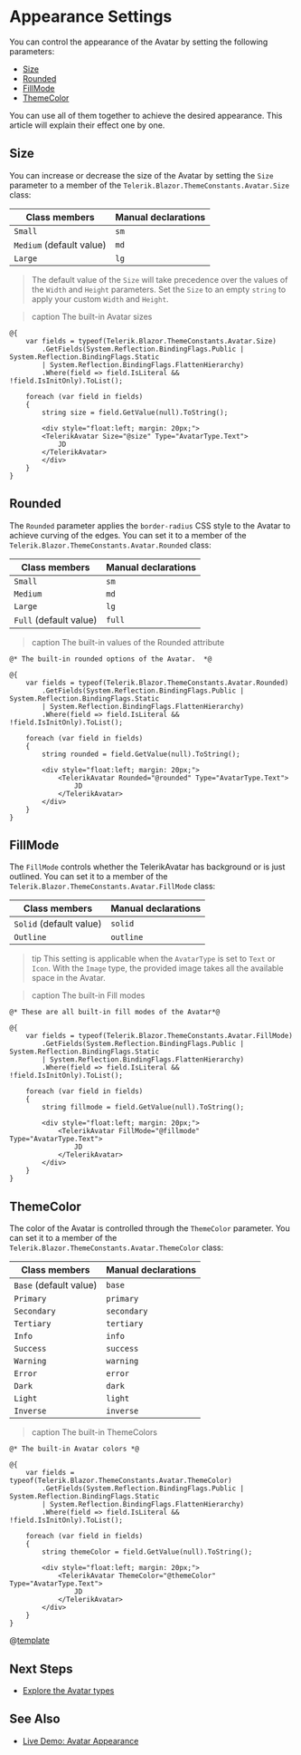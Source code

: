 
# Appearance Settings

You can control the appearance of the Avatar by setting the following parameters:

* [Size](#size)
* [Rounded](#rounded)
* [FillMode](#fillmode)
* [ThemeColor](#themecolor)

You can use all of them together to achieve the desired appearance. This article will explain their effect one by one.

## Size

You can increase or decrease the size of the Avatar by setting the `Size` parameter to a member of the `Telerik.Blazor.ThemeConstants.Avatar.Size` class:

| Class members | Manual declarations |
|---------------|--------|
| `Small` |`sm`|
| `Medium` (default value) |`md`|
| `Large` |`lg`|

> The default value of the `Size` will take precedence over the values of the `Width` and `Height` parameters. Set the `Size` to an empty `string` to apply your custom `Width` and `Height`.

>caption The built-in Avatar sizes

````RAZOR
@{
    var fields = typeof(Telerik.Blazor.ThemeConstants.Avatar.Size)
        .GetFields(System.Reflection.BindingFlags.Public | System.Reflection.BindingFlags.Static
        | System.Reflection.BindingFlags.FlattenHierarchy)
        .Where(field => field.IsLiteral && !field.IsInitOnly).ToList();

    foreach (var field in fields)
    {
        string size = field.GetValue(null).ToString();

        <div style="float:left; margin: 20px;">
        <TelerikAvatar Size="@size" Type="AvatarType.Text">
            JD
        </TelerikAvatar>
        </div>
    }
}
````

## Rounded

The `Rounded` parameter applies the `border-radius` CSS style to the Avatar to achieve curving of the edges. You can set it to a member of the `Telerik.Blazor.ThemeConstants.Avatar.Rounded` class:

| Class members | Manual declarations |
|------------|--------|
|`Small` |`sm`|
|`Medium`|`md`|
|`Large`|`lg`|
|`Full` (default value) |`full`|

>caption The built-in values of the Rounded attribute

````RAZOR
@* The built-in rounded options of the Avatar.  *@

@{
    var fields = typeof(Telerik.Blazor.ThemeConstants.Avatar.Rounded)
        .GetFields(System.Reflection.BindingFlags.Public | System.Reflection.BindingFlags.Static
        | System.Reflection.BindingFlags.FlattenHierarchy)
        .Where(field => field.IsLiteral && !field.IsInitOnly).ToList();

    foreach (var field in fields)
    {
        string rounded = field.GetValue(null).ToString();

        <div style="float:left; margin: 20px;">
            <TelerikAvatar Rounded="@rounded" Type="AvatarType.Text">
                JD
            </TelerikAvatar>
        </div>
    }
}
````

## FillMode

The `FillMode` controls whether the TelerikAvatar has background or is just outlined. You can set it to a member of the `Telerik.Blazor.ThemeConstants.Avatar.FillMode` class:

| Class members | Manual declarations |
|------------|--------|
|`Solid` (default value) |`solid`|
|`Outline`|`outline`|

>tip This setting is applicable when the `AvatarType` is set to `Text` or `Icon`. With the `Image` type, the provided image takes all the available space in the Avatar.

>caption The built-in Fill modes

````RAZOR
@* These are all built-in fill modes of the Avatar*@

@{
    var fields = typeof(Telerik.Blazor.ThemeConstants.Avatar.FillMode)
        .GetFields(System.Reflection.BindingFlags.Public | System.Reflection.BindingFlags.Static
        | System.Reflection.BindingFlags.FlattenHierarchy)
        .Where(field => field.IsLiteral && !field.IsInitOnly).ToList();

    foreach (var field in fields)
    {
        string fillmode = field.GetValue(null).ToString();

        <div style="float:left; margin: 20px;">
            <TelerikAvatar FillMode="@fillmode" Type="AvatarType.Text">
                JD
            </TelerikAvatar>
        </div>
    }
}
````

## ThemeColor

The color of the Avatar is controlled through the `ThemeColor` parameter. You can set it to a member of the `Telerik.Blazor.ThemeConstants.Avatar.ThemeColor` class:

| Class members | Manual declarations |
|------------|--------|
|`Base` (default value) |`base`|
|`Primary`|`primary`|
|`Secondary`|`secondary`|
|`Tertiary`|`tertiary`|
|`Info`|`info`|
|`Success`|`success`|
|`Warning`|`warning`|
|`Error`|`error`|
|`Dark`|`dark`|
|`Light`|`light`|
|`Inverse`|`inverse`|

>caption The built-in ThemeColors

````RAZOR
@* The built-in Avatar colors *@

@{
    var fields = typeof(Telerik.Blazor.ThemeConstants.Avatar.ThemeColor)
        .GetFields(System.Reflection.BindingFlags.Public | System.Reflection.BindingFlags.Static
        | System.Reflection.BindingFlags.FlattenHierarchy)
        .Where(field => field.IsLiteral && !field.IsInitOnly).ToList();

    foreach (var field in fields)
    {
        string themeColor = field.GetValue(null).ToString();

        <div style="float:left; margin: 20px;">
            <TelerikAvatar ThemeColor="@themeColor" Type="AvatarType.Text">
                JD
            </TelerikAvatar>
        </div>
    }
}
````

@[template](/_contentTemplates/common/themebuilder-section.md#appearance-themebuilder)

## Next Steps

* [Explore the Avatar types](slug:avatar-types)

## See Also

* [Live Demo: Avatar Appearance](https://demos.telerik.com/blazor-ui/avatar/appearance)